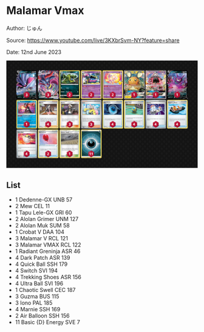 # Malamar Vmax

Author: じゅん

Source: <https://www.youtube.com/live/3KXbrSvm-NY?feature=share>

Date: 12nd June 2023

![decklist](../../images/PAL/Malamar%20Vmax/1-%20Malamar%20Vmax.png)

## List

* 1 Dedenne-GX UNB 57
* 2 Mew CEL 11
* 1 Tapu Lele-GX GRI 60
* 2 Alolan Grimer UNM 127
* 2 Alolan Muk SUM 58
* 1 Crobat V DAA 104
* 3 Malamar V RCL 121
* 3 Malamar VMAX RCL 122
* 1 Radiant Greninja ASR 46
* 4 Dark Patch ASR 139
* 4 Quick Ball SSH 179
* 4 Switch SVI 194
* 4 Trekking Shoes ASR 156
* 4 Ultra Ball SVI 196
* 1 Chaotic Swell CEC 187
* 3 Guzma BUS 115
* 3 Iono PAL 185
* 4 Marnie SSH 169
* 2 Air Balloon SSH 156
* 11 Basic {D} Energy SVE 7
